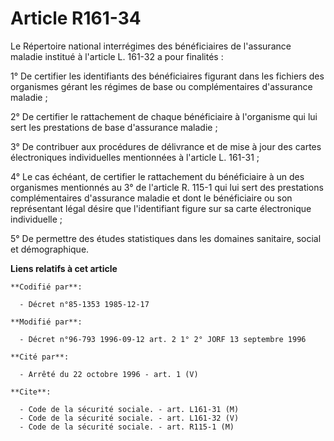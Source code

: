 # Article R161-34

Le Répertoire national interrégimes des bénéficiaires de l'assurance maladie institué à l'article L. 161-32 a pour
finalités :

1° De certifier les identifiants des bénéficiaires figurant dans les fichiers des organismes gérant les régimes de base ou
complémentaires d'assurance maladie ;

2° De certifier le rattachement de chaque bénéficiaire à l'organisme qui lui sert les prestations de base d'assurance
maladie ;

3° De contribuer aux procédures de délivrance et de mise à jour des cartes électroniques individuelles mentionnées à
l'article L. 161-31 ;

4° Le cas échéant, de certifier le rattachement du bénéficiaire à un des organismes mentionnés au 3° de l'article R. 115-1
qui lui sert des prestations complémentaires d'assurance maladie et dont le bénéficiaire ou son représentant légal désire que
l'identifiant figure sur sa carte électronique individuelle ;

5° De permettre des études statistiques dans les domaines sanitaire, social et démographique.

**Liens relatifs à cet article**

	**Codifié par**:

	  - Décret n°85-1353 1985-12-17

	**Modifié par**:

	  - Décret n°96-793 1996-09-12 art. 2 1° 2° JORF 13 septembre 1996

	**Cité par**:

	  - Arrêté du 22 octobre 1996 - art. 1 (V)

	**Cite**:

	  - Code de la sécurité sociale. - art. L161-31 (M)
	  - Code de la sécurité sociale. - art. L161-32 (V)
	  - Code de la sécurité sociale. - art. R115-1 (M)
